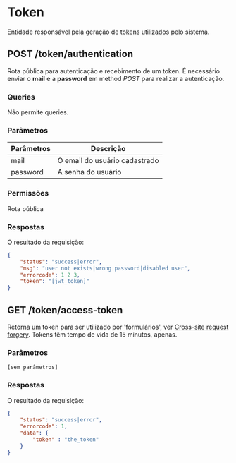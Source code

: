 # Token

Entidade responsável pela geração de tokens utilizados pelo sistema.

## POST /token/authentication

Rota pública para autenticação e recebimento de um token. É necessário enviar 
o **mail** e a **password** em method *POST* para realizar a autenticação. 

### Queries
Não permite queries.

### Parâmetros

Parâmetros | Descrição 
-----------|-----------
mail | O email do usuário cadastrado 
password | A senha do usuário

### Permissões
Rota pública

### Respostas

O resultado da requisição:

~~~ json
{
    "status": "success|error",
    "msg": "user not exists|wrong password|disabled user",
    "errorcode": 1 2 3,
    "token": "[jwt_token]"
}
~~~


## GET /token/access-token

Retorna um token para ser utilizado por 'formulários', 
ver [Cross-site request forgery](https://pt.wikipedia.org/wiki/Cross-site_request_forgery).
Tokens têm tempo de vida de 15 minutos, apenas.

### Parâmetros

~~~
[sem parâmetros]
~~~

### Respostas

O resultado da requisição:

~~~ json
{
    "status": "success|error",
    "errorcode": 1,
    "data": {
        "token" : "the_token"
    }
}
~~~